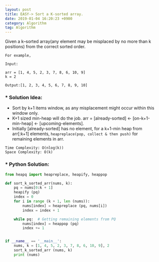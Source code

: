 ```yaml
---
layout: post 
title: EASY-> Sort a K-sorted array.
date: 2019-01-04 16:20:23 +0900 
category: Algorithm
tag: Algorithm
---
```


Given a k–sorted array(any element may be misplaced by no more than k positions) from the correct sorted order. 

```
For example,

Input:
 
arr = [1, 4, 5, 2, 3, 7, 8, 6, 10, 9]
k = 2
 
Output:[1, 2, 3, 4, 5, 6, 7, 8, 9, 10]
```



### * Solution Idea:  


* Sort by k+1 items window, as any misplacement might occur within this window only.
* K+1 sized min-heap will do the job. arr = [already-sorted] <- [on-k+1-min-heap] <- [upcoming-elements].
* Initially [already-sorted] has no element, for a k+1-min heap from arr[:k+1] elements, ```heapreplace(pop, collect & then push)``` for remaining elements in arr.

```
Time Complexity: O(nlog(k))  
Space Complexity: O(k)  
```


### * Python Solution: 
 
```python
from heapq import heapreplace, heapify, heappop

def sort_k_sorted_arr(nums, k):
    pq = nums[0:k + 1]
    heapify (pq)
    index = 0
    for i in range (k + 1, len (nums)):
        nums[index] = heapreplace (pq, nums[i])
        index = index + 1

    while pq:  # Getting remaining elements from PQ 
        nums[index] = heappop (pq)
        index += 1


if __name__ == '__main__':
    nums, k = [1, 4, 5, 2, 3, 7, 8, 6, 10, 9], 2
    sort_k_sorted_arr (nums, k)
    print (nums)

```
